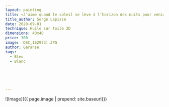 ```yaml
---
layout: painting
title: «J’aime quand le soleil se lève à l’horizon des nuits pour venir dissiper les brumes de ma vie.»
title_author: Serge Lapisse
date: 2020-09-01
technique: Huile sur toile 3D
dimensions: 40x40
price: 300
image:  DSC_1629(3).JPG
author: Garanse
tags:
  - Bleu
  - Blanc
  
  
  
  
  
---
```

![Image]({{ page.image | prepend: site.baseurl}})


